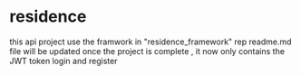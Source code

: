 
# residence
this api project use the framwork in "residence_framework" rep
readme.md file will be updated once the project is complete , it now only contains the JWT token login and register
